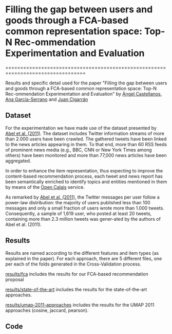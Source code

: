 # Filling the gap between users and goods through a FCA-based common representation space: Top-N Rec-ommendation Experimentation and Evaluation
=================================================================================

Results and specific detail used for the paper "Filling the gap between users and goods through a FCA-based common representation space: Top-N Rec-ommendation Experimentation and Evaluation" by [Ángel Castellanos](http://nlp.uned.es/~acastellanos/), [Ana García-Serrano](http://nlp.uned.es/web-nlp/index.php?option=com_content&view=article&id=11) and [Juan Cigarrán](http://nlp.uned.es/~juanci/)

## Dataset
For the experimentation we have made use of the dataset presented by [Abel et al. (2011)](http://fabianabel.de/papers/2011-wis-twitter-um-umap.pdf). The dataset includes Twitter information streams of more than 2.000 users have been crawled. The gathered tweets have been linked to the news articles appearing in them. To that end, more than 60 RSS feeds of prominent news media (e.g., BBC, CNN or New York Times among others) have been monitored and more than 77,000 news articles have been aggregated.

In order to enhance the item representation, thus expecting to improve the content-based recommendation process, each tweet and news report has been semantically enriched to identify topics and entities mentioned in them by means of the [Open Calais](http://www.opencalais.com/) service.

As remarked by [Abel et al. (2011)](http://fabianabel.de/papers/2011-wis-twitter-um-umap.pdf), the Twitter messages per user follow a power-law distribution: the majority of users published less than 100 messages and only a small fraction of users wrote more than 1.000 tweets. Consequently, a sample of 1,619 user, who posted at least 20 tweets, containing more than 2.3 million tweets was gener-ated by the authors of Abel et al. (2011). 


## Results

Results are named according to the different features and item types (as explained in the paper). For each approach, there are 5 different files, one per each of the folds generated in the Cross-Validation process.

[results/fca](https://github.com/AngelCastellanos/umap-dataset-experiments/tree/master/results/fca) includes the results for our FCA-based recommendation proposal

[results/state-of-the-art](https://github.com/AngelCastellanos/umap-dataset-experiments/tree/master/results/state-of-the-art) includes the results for the state-of-the-art approaches.

[results/umap-2011-approaches](https://github.com/AngelCastellanos/umap-dataset-experiments/tree/master/results/umap-2011-approaches) includes the results for the UMAP 2011 approaches (cosine, jaccard, pearson).


## Code

